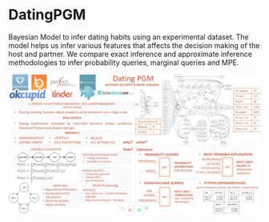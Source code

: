 # DatingPGM
Bayesian Model to infer dating habits using an experimental dataset. The model helps us infer various features that affects the decision making of the host and partner. We compare exact inference and approximate inference methodologies to infer probability queries, marginal queries and MPE.

![](dating.jpg)
